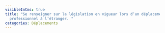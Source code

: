 ```yaml
---
visibleInCms: true
title: "Se renseigner sur la législation en vigueur lors d’un déplacement
  professionnel à l’étranger. "
categories: Déplacements
---
```

